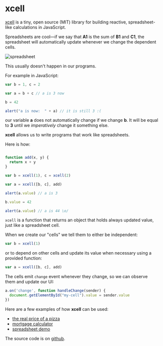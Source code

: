 # xcell

[xcell](https://github.com/tomazy/xcell) is a tiny, open source (MIT)
library for building reactive, spreadsheet-like calculations in JavaScript.

Spreadsheets are cool—if we say that **A1** is the sum of **B1** and **C1**,
the spreadsheet will automatically update whenever we change the dependent
cells.

![spreadsheet](spreadsheet.png)

This usually doesn't happen in our programs.

For example in JavaScript:

```javascript
var b = 1, c = 2

var a = b + c // a is 3 now

b = 42

alert("a is now:  " + a) // it is still 3 :(
```

our variable **a** does not automatically change if we
change **b**. It will be equal to **3** until we *imperatively*
change it something else.

**xcell** allows us to write programs that work like spreadsheets.

Here is how:

```javascript

function add(x, y) {
  return x + y
}

var b = xcell(1), c = xcell(2)

var a = xcell([b, c], add)

alert(a.value) // a is 3

b.value = 42

alert(a.value) // a is 44 \o/
```

`xcell` is a function that returns an object that holds always
updated value, just like a spreadsheet cell.

When we create our "cells" we tell them to either be independent:

```javascript
var b = xcell(1)
```

or to depend on other cells and update its value when necessary using
a provided function:

```javascript
var a = xcell([b, c], add)
```

The cells emit `change` event whenever they change, so we can observe
them and update our UI:

```javascript
a.on('change', function handleChange(sender) {
  document.getElementById("my-cell").value = sender.value
})
```

Here are a few examples of how **xcell** can be used:

- [the real price of a pizza](examples/pizza)
- [mortgage calculator](examples/mortgage)
- [spreadsheet demo](examples/spreadsheet)

The source code is on [github](https://github.com/tomazy/xcell).
